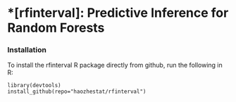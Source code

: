 # *[rfinterval]: Predictive Inference for Random Forests

### Installation

To install the rfinterval R package directly from github, run the
following in R:

```{r}
library(devtools)
install_github(repo="haozhestat/rfinterval")
```  
